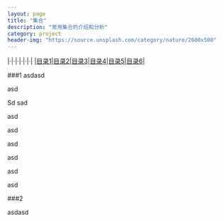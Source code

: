 ```yaml
---
layout: page
title: "集合"
description: "常用集合的介绍和分析"
category: project
header-img: "https://source.unsplash.com/category/nature/2600x500"
---
```

|·|·|·|·|·|·|
|[目录1](#1)|[目录2](#2)|[目录3](#3)|[目录4](#1)|[目录5](#5)|[目录6](#6)|


###1
asdasd

asd

Sd sad

asd

asd

asd

asd

asd

asd

###2

asdasd

